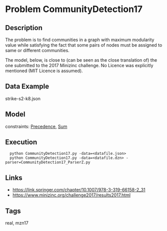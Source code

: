 # Problem CommunityDetection17
## Description
The problem is to find communities in a graph with maximum modularity value while satisfying the fact that some pairs of nodes must be assigned
to same or different communities.

The model, below, is close to (can be seen as the close translation of) the one submitted to the 2017 Minizinc challenge.
No Licence was explicitly mentioned (MIT Licence is assumed).

## Data Example
  strike-s2-k8.json

## Model
  constraints: [Precedence](http://pycsp.org/documentation/constraints/Precedence), [Sum](http://pycsp.org/documentation/constraints/Sum)

## Execution
```
  python CommunityDetection17.py -data=<datafile.json>
  python CommunityDetection17.py -data=<datafile.dzn> -parser=CommunityDetection17_ParserZ.py
```

## Links
  - https://link.springer.com/chapter/10.1007/978-3-319-66158-2_31
  - https://www.minizinc.org/challenge2017/results2017.html

## Tags
  real, mzn17
